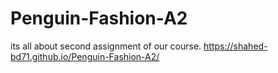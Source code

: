 # Penguin-Fashion-A2
its all about second assignment of our course.
https://shahed-bd71.github.io/Penguin-Fashion-A2/
